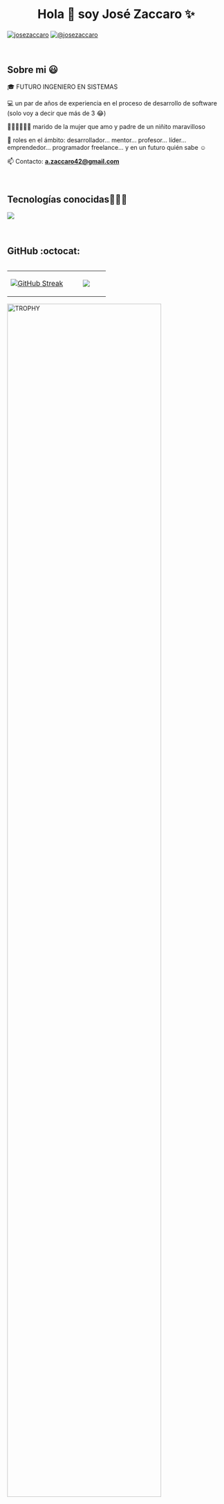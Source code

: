 <h1 align="center">Hola 👋  soy José Zaccaro ✨ </h1> 

<p align="left">
  <a href="https://linkedin.com/in/jose-zaccaro" target="blank"><img align="center" src="https://img.shields.io/badge/LinkedIn-0077B5?style=for-the-badge&logo=linkedin&logoColor=white" alt="josezaccaro"/></a>
  <a href = "mailto:a.zaccaro42@gmail.com" target="blank"><img align="center" src="https://img.shields.io/badge/Gmail-D14836?style=for-the-badge&logo=gmail&logoColor=white" alt="@josezaccaro"  /></a>
</p>
<br>
<h2>Sobre mi 😃</h2>
<!--Intro start-->

<p align="left">
🎓 FUTURO INGENIERO EN SISTEMAS

💻 un par de años de experiencia en el proceso de desarrollo de software (solo voy a decir que más de 3 😂)

👨🏻‍👩🏼‍👦🏻 marido de la mujer que amo y padre de un niñito maravilloso

📝 roles en el ámbito: desarrollador... mentor... profesor... líder... emprendedor... programador freelance... y en un futuro quién sabe ☺️

📫 Contacto: **a.zaccaro42@gmail.com**
<!--Intro end-->
  </p>
<br>

<h2 >Tecnologías conocidas👨🏻‍💻</h2>
<!--tech stack icons-->
<p align="left">
  <a href="https://skillicons.dev">
    <img src="https://skillicons.dev/icons?i=html,css,js,ts,nodejs,npm,vite,react,redux,express,prisma,nestjs,nextjs,mongodb,mysql,postgres,sqlite,firebase,figma,git,github,gitlab,docker,tailwind,materialui,styledcomponents,bootstrap,postman,vscode,powershell,windows,bash,linux,androidstudio,go,java,spring,py,flask,django,md&perline=12" />
  </a>
</p>
<br>
<!-------------------------->

<h2>GitHub :octocat:</h2>
<!--- stats & Trophy (start) -->
<p align="center">
  <!--- stats (start) -->
<table align="left">
<tr border="none">
<td width="60%" align="center">

<!--  <img  align="center"  src="https://github-readme-stats.vercel.app/api?username=unsimpledev&theme=dark&show_icons=true&count_private=true" />
  <br></br> -->
  <a href="https://git.io/streak-stats"><img src="https://streak-stats.demolab.com?user=josezaccaro&theme=catppuccin-frappe&border_radius=8" alt="GitHub Streak" /></a> 
</td>

<td width="40%" align="center">

  <img  align="center"  src="https://github-readme-stats.anuraghazra1.vercel.app/api/top-langs/?username=josezaccaro&title_color=94e2d5&icon_color=cba6f7&text_color=cdd6f4&bg_color=1e1e2e&hide_border=true&no-bg=true&langs_count=5"/>

  </td>
</tr>
</table>
<!--- stats (end) -->

<!--- trophy (start) -->
<div align=left>
  <a href="https://github.com/ryo-ma/github-profile-trophy" title="Go to Source">
      <img align="center" width=84% src="https://github-profile-trophy.vercel.app/?username=josezaccaro&theme=dracula&row=1&column=7&margin-h=15&margin-w=5&no-bg=false" alt="TROPHY" />
    </a>
</div>
<!--- trophy (start) -->


</p>        
<!--- stats (end) -->
